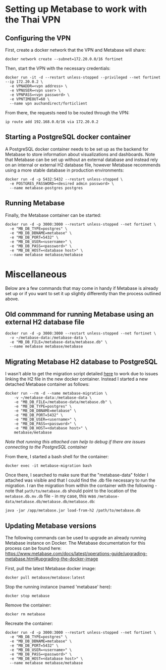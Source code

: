 # Setting up Metabase to work with the Thai VPN
## Configuring the VPN
First, create a docker network that the VPN and Metabase will share:
```console
docker network create --subnet=172.20.0.0/16 fortinet
```

Then, start the VPN with the necessary credentials:
```console
docker run -it -d --restart unless-stopped --privileged --net fortinet --ip 172.20.0.2 \
  -e VPNADDR=<vpn address> \
  -e VPNUSER=<vpn user> \
  -e VPNPASS=<vpn password> \
  -e VPNTIMEOUT=60 \
  --name vpn auchandirect/forticlient
```

From there, the requests need to be routed through the VPN:
```console
ip route add 192.168.0.0/16 via 172.20.0.2
```

## Starting a PostgreSQL docker container
A PostgreSQL docker container needs to be set up as the backend for Metabase to store information about visualizations and dashboards. Note that Metabase can be set up without an external database and instead rely on an internal or external H2 database file, however Metabase recommends using a more stable database in production environments:

```console
docker run -d -p 5432:5432 --restart unless-stopped \
  -e POSTGRES_PASSWORD=<desired admin password> \
  --name metabase-postgres postgres
```

## Running Metabase
Finally, the Metabase container can be started:
```console
docker run -d -p 3000:3000 --restart unless-stopped --net fortinet \
  -e "MB_DB_TYPE=postgres" \
  -e "MB_DB_DBNAME=metabase" \
  -e "MB_DB_PORT=5432" \
  -e "MB_DB_USER=<username>" \
  -e "MB_DB_PASS=<password>" \
  -e "MB_DB_HOST=<database host>" \
  --name metabase metabase/metabase
```


# Miscellaneous
Below are a few commands that may come in handy if Metabase is already set up or if you want to set it up slightly differently than the process outlined above.

## Old commmand for running Metabase using an external H2 database file
```console
docker run -d -p 3000:3000 --restart unless-stopped --net fortinet \
  -v ~/metabase-data:/metabase-data \
  -e "MB_DB_FILE=/metabase-data/metabase.db" \
  --name metabase metabase/metabase
```
## Migrating Metabase H2 database to PostgreSQL
I wasn't able to get the migration script detailed [here](https://www.metabase.com/docs/latest/operations-guide/running-metabase-on-docker.html) to work due to issues linking the H2 file in the new docker container. Instead I started a new detached Metabase container as follows:
```console
docker run --rm -d --name metabase-migration \
    -v ~/metabase-data:/metabase-data \
    -e "MB_DB_FILE=/metabase-data/metabase.db" \
    -e "MB_DB_TYPE=postgres" \
    -e "MB_DB_DBNAME=metabase" \
    -e "MB_DB_PORT=5432" \
    -e "MB_DB_USER=<username>" \
    -e "MB_DB_PASS=<password>" \
    -e "MB_DB_HOST=<database host>" \
    metabase/metabase
```

*Note that running this attached can help to debug if there are issues connecting to the PostgreSQL container*

From there, I started a bash shell for the container:
```console
docker exec -it metabase-migration bash
```

Once there, I searched to make sure that the "metabase-data" folder I attached was visible and that I could find the .db file necessary to run the migration. I ran the migration from within the container with the following - note that <code>path/to/metabase.db</code> should point to the location of the <code>metabase.db.mv.db</code> file - in my case, this was <code>/metabase-data/metabase.db/metabase.db/metabase.db</code>:
```console
java -jar /app/metabase.jar load-from-h2 /path/to/metabase.db
```

## Updating Metabase versions
The following commands can be used to upgrade an already running Metabase instance on Docker. The Metabase documentation for this process can be found here: https://www.metabase.com/docs/latest/operations-guide/upgrading-metabase.html#upgrading-the-docker-image

First, pull the latest Metabase docker image:
```console
docker pull metabase/metabase:latest
```

Stop the running instance (named 'metabase' here):
```console
docker stop metabase
```

Remove the container:
```console
docker rm metabase
```

Recreate the container:
```console
docker run -d -p 3000:3000 --restart unless-stopped --net fortinet \
  -e "MB_DB_TYPE=postgres" \
  -e "MB_DB_DBNAME=metabase" \
  -e "MB_DB_PORT=5432" \
  -e "MB_DB_USER=<username>" \
  -e "MB_DB_PASS=<password>" \
  -e "MB_DB_HOST=<database host>" \
  --name metabase metabase/metabase
```